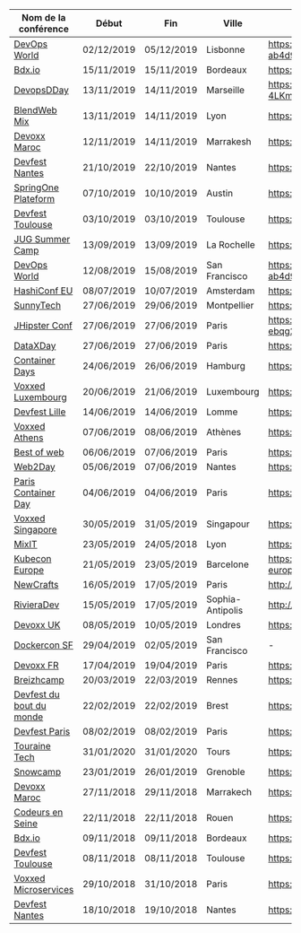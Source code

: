 | Nom de la conférence | Début | Fin | Ville | CFP | Début | Fin |
|-|-|-|-|-|-|-|
| [DevOps World](https://www.cloudbees.com/devops-world/lisbon) | 02/12/2019 | 05/12/2019 | Lisbonne | https://www.cvent.com/c/abstracts/6eb10034-9500-43a1-97cd-ab4d9230d7f9 | 09/01/2019 | 09/06/2019 |
| [Bdx.io](https://www.bdx.io/) | 15/11/2019 | 15/11/2019 | Bordeaux | https://conference-hall.io/public/event/XGTzWawB3ZwLR7u462O8 | 06/05/2019 | 01/07/2019 |
| [DevopsDDay](http://2019.devops-dday.com/) | 13/11/2019 | 14/11/2019 | Marseille | https://docs.google.com/forms/d/e/1FAIpQLSeZUhd73ZiadFC3LWrTXEzr-4LKmQbGyuHG7JLgEcvlrG89Ew/viewform | 06/05/2019 | 01/07/2019 |
| [BlendWeb Mix](https://www.blendwebmix.com/) | 13/11/2019 | 14/11/2019 | Lyon | https://blendwebmix2019.workable.com/j/D4B4176C74?viewed=true | 01/04/2019 | 19/05/2019 |
| [Devoxx Maroc](https://devoxx.ma/) | 12/11/2019 | 14/11/2019 | Marrakesh | https://cfp.devoxx.ma/ | 20/05/2019 | 28/06/2019 |
| [Devfest Nantes](https://devfest.gdgnantes.com/) | 21/10/2019 | 22/10/2019 | Nantes | https://conference-hall.io/public/event/o2j0dYZDa0W1Ils3kO0z | 10/05/2019 | 30/06/2019 |
| [SpringOne Plateform](https://springoneplatform.io/) | 07/10/2019 | 10/10/2019 | Austin | https://springoneplatform.io/2019/cfp | 01/03/2019 | 12/04/2019 |
| [Devfest Toulouse](https://devfesttoulouse.fr/) | 03/10/2019 | 03/10/2019 | Toulouse | https://conference-hall.io/public/event/HJRThubF4uYPkb7jSUxi | 10/04/2019 | 25/05/2019 |
| [JUG Summer Camp](http://www.jugsummercamp.org/edition/10) | 13/09/2019 | 13/09/2019 | La Rochelle | https://conference-hall.io/public/event/iv4n41NXE01cFHgjyiIp | 01/04/2019 | 14/06/2019 |
| [DevOps World](https://www.cloudbees.com/devops-world/san-francisco) | 12/08/2019 | 15/08/2019 | San Francisco | https://www.cvent.com/c/abstracts/6eb10034-9500-43a1-97cd-ab4d9230d7f9 | 09/01/2019 | 10/03/2019 |
| [HashiConf EU](https://hashiconfeu.hashicorp.com/) | 08/07/2019 | 10/07/2019 | Amsterdam | https://hashiconfeu.hashicorp.com/#submit-a-talk | 01/11/2018 | 01/03/2019 |
| [SunnyTech](https://sunny-tech.io/) | 27/06/2019 | 29/06/2019 | Montpellier | https://conference-hall.io/public/event/dWsbvnSTdg5v1pxwKhLM | 28/11/2018 | 28/02/2019 |
| [JHipster Conf](https://jhipster-conf.github.io/index.html) | 27/06/2019 | 27/06/2019 | Paris | https://docs.google.com/forms/d/1MJQrtjZZ2RKXtVD3nFmovtB804ehr-ebqg2nCvisnLs/viewform?edit_requested=true | 02/01/2019 | 28/02/2019 |
| [DataXDay](https://dataxday.fr/) | 27/06/2019 | 27/06/2019 | Paris | https://conference-hall.io/public/event/sciLlnq7UjZdqYhVCMHO | 15/01/2019 | 31/03/2019 |
| [Container Days](https://www.containerdays.io/) | 24/06/2019 | 26/06/2019 | Hamburg | https://sessionize.com/condays19 | 01/11/2018 | 01/02/2019 |
| [Voxxed Luxembourg](https://voxxeddays.com/luxembourg/) | 20/06/2019 | 21/06/2019 | Luxembourg | https://cfp-voxxed-lux.yajug.org/ | 15/01/2019 | 03/03/2019 |
| [Devfest Lille](https://devfest.gdglille.org/) | 14/06/2019 | 14/06/2019 | Lomme | https://conference-hall.io/public/event/6HVEO4aISYO7ctNdOIWx | 13/11/2018 | 31/03/2019 |
| [Voxxed Athens](https://voxxeddays.com/athens/) | 07/06/2019 | 08/06/2019 | Athènes | https://vxdathens19.confinabox.com/ | 14/12/2018 | 20/01/2019 |
| [Best of web](http://bestofweb.paris/) | 06/06/2019 | 07/06/2019 | Paris | https://checkout.eventlama.com/#/events/best-of-web-2019/cfp | 01/03/2019 | 01/05/2019 |
| [Web2Day](https://web2day.co/) | 05/06/2019 | 07/06/2019 | Nantes | https://web2day-2019.selecteev.io/ | 07/01/2019 | 03/03/2019 |
| [Paris Container Day](https://paris-container-day.fr/) | 04/06/2019 | 04/06/2019 | Paris | https://cfp.paris-container-day.fr/ | 15/01/2019 | 01/03/2019 |
| [Voxxed Singapore](https://voxxeddays.com/singapore/) | 30/05/2019 | 31/05/2019 | Singapour | https://vxdsingapore2019.confinabox.com/ | 18/10/2018 | 27/01/2019 |
| [MixIT](https://mixitconf.org/) | 23/05/2019 | 24/05/2018 | Lyon | https://sessionize.com/mixit19/ | 01/11/2018 | 20/01/2019 |
| [Kubecon Europe](https://events.linuxfoundation.org/events/kubecon-cloudnativecon-europe-2019/) | 21/05/2019 | 23/05/2019 | Barcelone | https://events.linuxfoundation.org/events/kubecon-cloudnativecon-europe-2019/cfp/ | 16/11/2018 | 18/01/2019 |
| [NewCrafts](https://ncrafts.io/) | 16/05/2019 | 17/05/2019 | Paris | http://cfp.ncrafts.io/ | 23/11/2018 | 03/03/2019 |
| [RivieraDev](http://rivieradev.fr/) | 15/05/2019 | 17/05/2019 | Sophia-Antipolis | http://rivieradev.fr/cfp | 19/11/2018 | 31/01/2019 |
| [Devoxx UK](https://www.devoxx.co.uk/) | 08/05/2019 | 10/05/2019 | Londres | https://devoxxuk19.confinabox.com/ | 15/11/2018 | 11/01/2019 |
| [Dockercon SF](https://www.docker.com/dockercon/) | 29/04/2019 | 02/05/2019 | San Francisco | - | - | - |
| [Devoxx FR](https://www.devoxx.fr/) | 17/04/2019 | 19/04/2019 | Paris | https://cfp.devoxx.fr/ | 01/12/2018 | 14/01/2019 |
| [Breizhcamp](https://www.breizhcamp.org/) | 20/03/2019 | 22/03/2019 | Rennes | https://breizhcamp.cfp.io/ | 12/10/2018 | 20/01/2019 |
| [Devfest du bout du monde](https://devfest.duboutdumonde.bzh/) | 22/02/2019 | 22/02/2019 | Brest | https://conference-hall.io/public/event/ECvcRjc9bRhEn6Q1nKPx | - | - |
| [Devfest Paris](https://devfest-paris-2019.firebaseapp.com/) | 08/02/2019 | 08/02/2019 | Paris | https://conference-hall.io/public/event/IaNjQ9YK9G4lMIhjvP9C | - | - |
| [Touraine Tech](https://touraine.tech/) | 31/01/2020 | 31/01/2020 | Tours | https://conference-hall.io/speaker/event/ihmyut4ulJwU7UMSGbt4 | 01/09/2019 | 30/11/2019 |
| [Snowcamp](http://snowcamp.io/fr/) | 23/01/2019 | 26/01/2019 | Grenoble | https://www.papercall.io/snowcamp-2019 | - | 04/11/2018 |
| [Devoxx Maroc](https://devoxx.ma/) | 27/11/2018 | 29/11/2018 | Marrakech | https://cfp.devoxx.ma/ | 04/06/2018 | 20/07/2018 |
| [Codeurs en Seine](https://www.codeursenseine.com/) | 22/11/2018 | 22/11/2018 | Rouen | https://codeursenseine.cfp.io/ | - | - |
| [Bdx.io](https://www.bdx.io/) | 09/11/2018 | 09/11/2018 | Bordeaux | https://cfp.bdx.io/ | 04/06/2018 | 31/08/2018 |
| [Devfest Toulouse](https://devfesttoulouse.fr/) | 08/11/2018 | 08/11/2018 | Toulouse | https://devfest-toulouse.cfp.io/ | - | - |
| [Voxxed Microservices](https://voxxeddays.com/microservices/) | 29/10/2018 | 31/10/2018 | Paris | https://vxdms2018.confinabox.com/ | 15/04/2018 | 31/05/2018 |
| [Devfest Nantes](https://devfest.gdgnantes.com/) | 18/10/2018 | 19/10/2018 | Nantes | https://conference-hall.io/public/event/inzOQDR94h4bAaOVd7Db | - | - |
